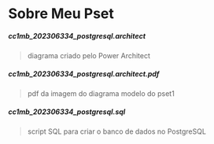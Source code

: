 # Sobre Meu Pset 
##### cc1mb_202306334_postgresql.architect 
> diagrama criado pelo Power Architect 

##### cc1mb_202306334_postgresql.architect.pdf 
> pdf da imagem do diagrama modelo do pset1 

##### cc1mb_202306334_postgresql.sql 
> script SQL para criar o banco de dados no PostgreSQL
